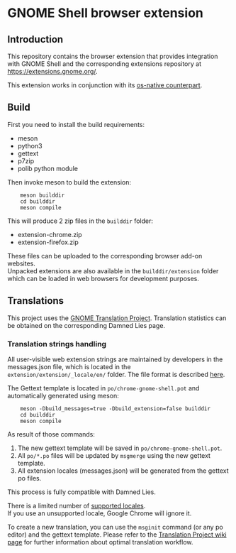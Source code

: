 # GNOME Shell browser extension
## Introduction

This repository contains the browser extension that provides integration with GNOME Shell and the corresponding
extensions repository at https://extensions.gnome.org/.

This extension works in conjunction with its [os-native counterpart](https://gitlab.gnome.org/nE0sIghT/gnome-browser-connector).

## Build

First you need to install the build requirements:
- meson
- python3
- gettext
- p7zip
- polib python module

Then invoke meson to build the extension:
```shell
    meson builddir
    cd builddir
    meson compile
```

This will produce 2 zip files in the `builddir` folder:
- extension-chrome.zip
- extension-firefox.zip

These files can be uploaded to the corresponding browser add-on websites.  
Unpacked extensions are also available in the `builddir/extension` folder which can be loaded in web browsers for development purposes.

## Translations

This project uses the [GNOME Translation Project](https://wiki.gnome.org/TranslationProject).   Translation statistics can be obtained on the corresponding Damned Lies page.

### Translation strings handling

All user-visible web extension strings are maintained by developers in the messages.json file, which is located in the `extension/extension/_locale/en/` folder. The file format is described [here](https://developer.chrome.com/extensions/i18n-messages).

The Gettext template is located in `po/chrome-gnome-shell.pot` and automatically generated using meson:

```shell
    meson -Dbuild_messages=true -Dbuild_extension=false builddir
    cd builddir
    meson compile
```

As result of those commands:
1. The new gettext template will be saved in `po/chrome-gnome-shell.pot`.
2. All `po/*.po` files will be updated by `msgmerge` using the new gettext template.
3. All extension locales (messages.json) will be generated from the gettext po files.

This process is fully compatible with Damned Lies.

There is a limited number of [supported locales](https://developer.chrome.com/webstore/i18n?csw=1#localeTable).  
If you use an unsupported locale, Google Chrome will ignore it.

To create a new translation, you can use the `msginit` command (or any po editor) and the gettext template. Please refer to the [Translation Project wiki page](https://wiki.gnome.org/TranslationProject) for further information about optimal translation workflow.
